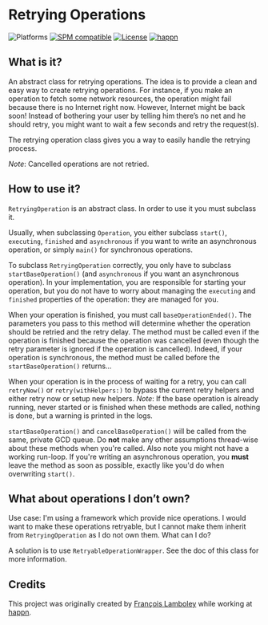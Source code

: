 # Retrying Operations
![Platforms](https://img.shields.io/badge/platform-macOS%20|%20iOS%20|%20tvOS%20|%20watchOS%20|%20Linux-lightgrey.svg?style=flat) [![SPM compatible](https://img.shields.io/badge/SPM-compatible-E05C43.svg?style=flat)](https://swift.org/package-manager/) [![License](https://img.shields.io/github/license/happn-tech/RetryingOperation.svg)](License.txt) [![happn](https://img.shields.io/badge/from-happn-0087B4.svg?style=flat)](https://happn.com)

## What is it?
An abstract class for retrying operations. The idea is to provide a clean and
easy way to create retrying operations. For instance, if you make an operation
to fetch some network resources, the operation might fail because there is no
Internet right now. However, Internet might be back soon! Instead of bothering
your user by telling him there’s no net and he should retry, you might want to
wait a few seconds and retry the request(s).

The retrying operation class gives you a way to easily handle the retrying
process.

_Note_: Cancelled operations are not retried.

## How to use it?
`RetryingOperation` is an abstract class. In order to use it you must subclass
it.

Usually, when subclassing `Operation`, you either subclass `start()`,
`executing`, `finished` and `asynchronous` if you want to write an asynchronous
operation, or simply `main()` for synchronous operations.

To subclass `RetryingOperation` correctly, you only have to subclass
`startBaseOperation()` (and `asynchronous` if you want an asynchronous
operation). In your implementation, you are responsible for starting your
operation, but you do not have to worry about managing the `executing` and
`finished` properties of the operation: they are managed for you.

When your operation is finished, you must call `baseOperationEnded()`. The
parameters you pass to this method will determine whether the operation should
be retried and the retry delay. The method must be called even if the operation
is finished because the operation was cancelled (even though the retry parameter
is ignored if the operation is cancelled). Indeed, if your operation is
synchronous, the method must be called before the `startBaseOperation()`
returns…

When your operation is in the process of waiting for a retry, you can call
`retryNow()` or `retry(withHelpers:)` to bypass the current retry helpers and
either retry now or setup new helpers. _Note_: If the base operation is already
running, never started or is finished when these methods are called, nothing is
done, but a warning is printed in the logs.

`startBaseOperation()` and `cancelBaseOperation()` will be called from the same,
private GCD queue. Do **not** make any other assumptions thread-wise about these
methods when you're called. Also note you might not have a working run-loop. If
you're writing an asynchronous operation, you **must** leave the method as soon
as possible, exactly like you'd do when overwriting `start()`.

## What about operations I don’t own?
Use case: I'm using a framework which provide nice operations. I would want to
make these operations retryable, but I cannot make them inherit from
`RetryingOperation` as I do not own them. What can I do?

A solution is to use `RetryableOperationWrapper`. See the doc of this class
for more information.

## Credits
This project was originally created by [François Lamboley](https://github.com/Frizlab) while working at [happn](https://happn.com).
